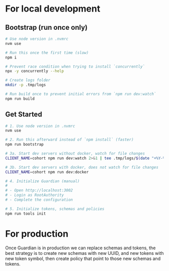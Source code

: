 # For local development

## Bootstrap (run once only)

```sh
# Use node version in .nvmrc
nvm use

# Run this once the first time (slow)
npm i

# Prevent race condition when trying to install `concurrently`
npx -y concurrently --help

# Create logs folder
mkdir -p .tmp/logs

# Run build once to prevent initial errors from `npm run dev:watch`
npm run build
```

## Get Started

```sh
# 1. Use node version in .nvmrc
nvm use

# 2. Run this afterward instead of `npm install` (faster)
npm run bootstrap

# 3a. Start dev servers without docker, watch for file changes
CLIENT_NAME=cohort npm run dev:watch 2>&1 | tee .tmp/logs/$(date "+%Y-%m-%dT%H-%M-%S").out

# 3b. Start dev servers with docker, does not watch for file changes
CLIENT_NAME=cohort npm run dev:docker

# 4. Initialize Guardian (manual)
#
# - Open http://localhost:3002
# - Login as RootAuthority
# - Complete the configuration

# 5. Initialize tokens, schemas and policies
npm run tools init
```

# For production

Once Guardian is in production we can replace schemas and tokens, the best strategy is to create new schemas with new UUID, and new tokens with new token symbol, then create policy that point to those new schemas and tokens.
